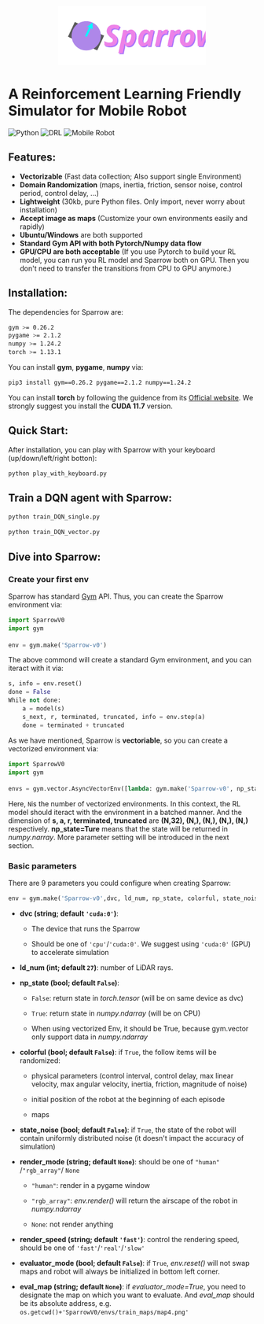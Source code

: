 <div align="center">
  <a ><img width="300px" height="auto" src="https://github.com/XinJingHao/Sparrow-V0/blob/main/Imgs/LOGO%20sparrow.svg"></a>
</div>

# A Reinforcement Learning Friendly Simulator for Mobile Robot


![Python](https://img.shields.io/badge/Python-blue)
![DRL](https://img.shields.io/badge/DRL-blueviolet)
![Mobile Robot](https://img.shields.io/badge/MobileRobot-ff69b4)


## Features:

- **Vectorizable** (Fast data collection; Also support single Environment)
- **Domain Randomization** (maps, inertia, friction, sensor noise, control period, control delay, ...)
- **Lightweight** (30kb, pure Python files. Only import, never worry about installation)
- **Accept image as maps** (Customize your own environments easily and rapidly)
- **Ubuntu/Windows** are both supported
- **Standard Gym API with both Pytorch/Numpy data flow**
- **GPU/CPU are both acceptable** (If you use Pytorch to build your RL model, you can run you RL model and Sparrow both on GPU. Then you don't need to transfer the transitions from CPU to GPU anymore.)

## Installation:

The dependencies for Sparrow are:

```bash
gym >= 0.26.2
pygame >= 2.1.2
numpy >= 1.24.2
torch >= 1.13.1
```

You can install **gym**, **pygame**, **numpy** via:

```bash
pip3 install gym==0.26.2 pygame==2.1.2 numpy==1.24.2
```

You can install **torch** by following the guidence from its [Official website](https://pytorch.org/get-started/locally/). We strongly suggest you install the **CUDA 11.7** version.

## Quick Start:

After installation, you can play with Sparrow with your keyboard (up/down/left/right botton):

```bash
python play_with_keyboard.py
```

## Train a DQN agent with Sparrow:

```bash
python train_DQN_single.py
```

```bash
python train_DQN_vector.py
```

## Dive into Sparrow:

### Create your first env

Sparrow has standard [Gym](https://www.gymlibrary.dev/) API. Thus, you can create the Sparrow environment via:

```python
import SparrowV0
import gym

env = gym.make('Sparrow-v0')
```

The above commond will create a standard Gym environment, and you can iteract with it via:

```python
s, info = env.reset()
done = False
While not done:
    a = model(s)
    s_next, r, terminated, truncated, info = env.step(a)
    done = terminated + truncated
```

As we have mentioned, Sparrow is **vectoriable**, so you can create a vectorized environment via:

```python
import SparrowV0
import gym

envs = gym.vector.AsyncVectorEnv([lambda: gym.make('Sparrow-v0', np_state = True)  for _ in range(N)])
```

Here, `N`is the number of vectorized environments. In this context, the RL model should iteract with the environment in a batched manner. And the dimension of **s, a, r, terminated, truncated** are **(N,32), (N,), (N,), (N,), (N,)** respectively. **np_state=Ture** means that the state will be returned in *numpy.narray*. More parameter setting will be introduced in the next section.

### Basic parameters

There are 9 parameters you could configure when creating Sparrow:

```python
env = gym.make('Sparrow-v0',dvc, ld_num, np_state, colorful, state_noise, render_mode, render_speed, evaluator_mode, eval_map)
```

- **dvc (string; default `'cuda:0'`)**:
  - The device that runs the Sparrow
    
  - Should be one of `'cpu'`/`'cuda:0'`. We suggest using `'cuda:0'` (GPU) to accelerate simulation
    
- **ld_num (int; default `27`)**: number of LiDAR rays.
- **np_state (bool; default `False`)**:
  - `False`: return state in *torch.tensor* (will be on same device as dvc)
    
  - `True`: return state in *numpy.ndarray* (will be on CPU)
    
  - When using vectorized Env, it should be True, because gym.vector only support data in *numpy.ndarray*
    
- **colorful (bool; default `False`)**: if `True`, the follow items will be randomized:
  - physical parameters (control interval, control delay, max linear velocity, max angular velocity, inertia, friction, magnitude of noise)
    
  - initial position of the robot at the beginning of each episode
    
  - maps
    
- **state_noise (bool; default `False`)**: if `True`, the state of the robot will contain uniformly distributed noise (it doesn't impact the accuracy of simulation)
- **render_mode (string; default `None`)**: should be one of `"human"` /`"rgb_array"`/ `None`
  - `"human"`: render in a pygame window
    
  - `"rgb_array"`: *env.render()* will return the airscape of the robot in *numpy.ndarray*
    
  - `None`: not render anything
    
- **render_speed (string; default `'fast'`)**: control the rendering speed, should be one of `'fast'`/`'real'`/`'slow'`
- **evaluator_mode (bool; default `False`)**: if `True`, *env.reset()* will not swap maps and robot will always be initialized in bottom left corner.
- **eval_map (string; default `None`)**: if *evaluator_mode=True*, you need to designate the map on which you want to evaluate. And *eval_map* should be its absolute address, e.g. `os.getcwd()+'SparrowV0/envs/train_maps/map4.png'`

